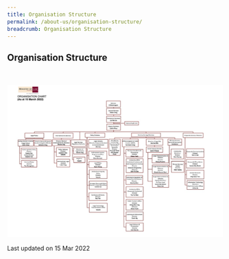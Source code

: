 ```yaml
---
title: Organisation Structure
permalink: /about-us/organisation-structure/
breadcrumb: Organisation Structure
---
```

Organisation Structure
---

<div class="image">
  <a href="/files/Organisation Structure/MinLaw_Org_Chart_15Mar2022.pdf">
    <br>
    <br>
    <img src="/images/Organisation Structure/MinLaw_Org_Chart_15Mar2022.jpg" title="Organisation Structure" alt="Organisation Structure">
  </a>
</div>

<p class="right-side-updated">Last updated on 15 Mar 2022</p>